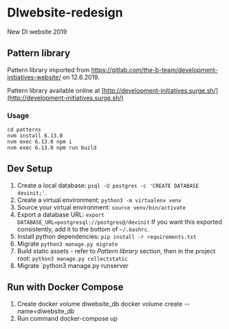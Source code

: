 # DIwebsite-redesign
New DI website 2019

## Pattern library

Pattern library imported from https://gitlab.com/the-b-team/development-initiatives-website/ on 12.6.2019.

Pattern library available online at [http://development-initiatives.surge.sh/](http://development-initiatives.surge.sh/)

### Usage

    cd patterns
    nvm install 6.13.0
    nvm exec 6.13.0 npm i
    nvm exec 6.13.0 npm run build

## Dev Setup

1. Create a local database: `psql -U postgres -c 'CREATE DATABASE devinit;'`.
2. Create a virtual environment: `python3 -m virtualenv venv`
3. Source your virtual environment: `source venv/bin/activate`
4. Export a database URL: `export DATABASE_URL=postgresql://postgres@/devinit` If you want this exported consistently, add it to the bottom of `~/.bashrc`.
5. Install python dependencies: `pip install -r requirements.txt`
6. Migrate `python3 manage.py migrate`
7. Build static assets - refer to *Pattern library* section, then in the project root: `python3 manage.py collectstatic`
8. Migrate `python3 manage.py runserver

## Run with Docker Compose
1. Create docker volume diwebsite_db
    docker volume create --name=diwebsite_db
2. Run command docker-compose up
